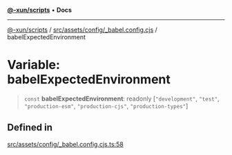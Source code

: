 [**@-xun/scripts**](../../../../../README.md) • **Docs**

***

[@-xun/scripts](../../../../../README.md) / [src/assets/config/\_babel.config.cjs](../README.md) / babelExpectedEnvironment

# Variable: babelExpectedEnvironment

> `const` **babelExpectedEnvironment**: readonly [`"development"`, `"test"`, `"production-esm"`, `"production-cjs"`, `"production-types"`]

## Defined in

[src/assets/config/\_babel.config.cjs.ts:58](https://github.com/Xunnamius/xscripts/blob/89eebe76ad675b35907b3379b29bfde27fd5a5b8/src/assets/config/_babel.config.cjs.ts#L58)
